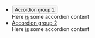 <ul class="au-accordion-group">
  <li>
    <section class="au-accordion au-accordion--dark">
      <button class="au-accordion__title js-au-accordion au-accordion--closed" aria-controls="accordion-group-dark-1" aria-expanded="false" onclick="return AU.accordion.Toggle( this )">Accordion group 1</button>
      <div class="au-accordion__body au-accordion--closed" id="accordion-group-dark-1">
        <div class="au-accordion__body-wrapper">
          Here <a href="#url">is</a> some accordion content
        </div>
      </div>
    </section>
  </li>
  <li>
    <section class="au-accordion au-accordion--dark">
      <a href="#accordion-group-dark-2" class="au-accordion__title js-au-accordion au-accordion--closed" aria-controls="accordion-group-dark-2" aria-expanded="false" onclick="return AU.accordion.Toggle( this )">Accordion group 2</a>
      <div class="au-accordion__body au-accordion--closed" id="accordion-group-dark-2">
        <div class="au-accordion__body-wrapper">
          Here <a href="#url">is</a> some accordion content
        </div>
      </div>
    </section>
  </li>
</ul>
